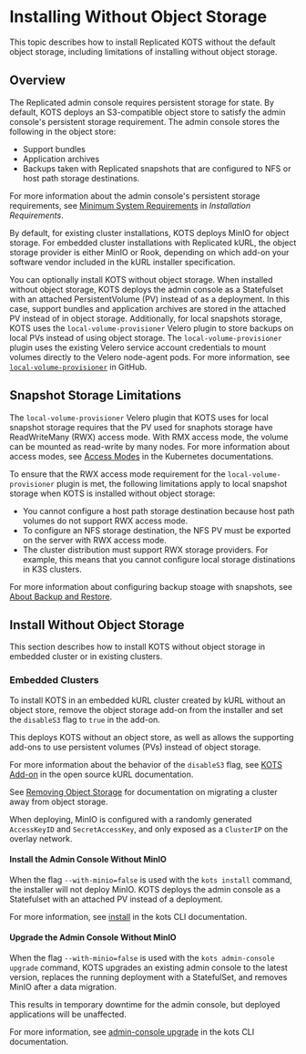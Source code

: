 # Installing Without Object Storage

This topic describes how to install Replicated KOTS without the default object storage, including limitations of installing without object storage.

## Overview

The Replicated admin console requires persistent storage for state. By default, KOTS deploys an S3-compatible object store to satisfy the admin console's persistent storage requirement. The admin console stores the following in the object store:
* Support bundles
* Application archives 
* Backups taken with Replicated snapshots that are configured to NFS or host path storage destinations.

For more information about the admin console's persistent storage requirements, see [Minimum System Requirements](/enterprise/installing-general-requirements#minimum-system-requirements) in _Installation Requirements_.

By default, for existing cluster installations, KOTS deploys MinIO for object storage. For embedded cluster installations with Replicated kURL, the object storage provider is either MinIO or Rook, depending on which add-on your software vendor included in the kURL installer specification. 

You can optionally install KOTS without object storage. When installed without object storage, KOTS deploys the admin console as a Statefulset with an attached PersistentVolume (PV) instead of as a deployment. In this case, support bundles and application archives are stored in the attached PV instead of in object storage. Additionally, for local snapshots storage, KOTS uses the `local-volume-provisioner` Velero plugin to store backups on local PVs instead of using object storage. The `local-volume-provisioner` plugin uses the existing Velero service account credentials to mount volumes directly to the Velero node-agent pods. For more information, see [`local-volume-provisioner`](https://github.com/replicatedhq/local-volume-provider) in GitHub. 

## Snapshot Storage Limitations

The `local-volume-provisioner` Velero plugin that KOTS uses for local snapshot storage requires that the PV used for snaphots storage have ReadWriteMany (RWX) access mode. With RMX access mode, the volume can be mounted as read-write by many nodes. For more information about access modes, see [Access Modes](https://kubernetes.io/docs/concepts/storage/persistent-volumes/#access-modes) in the Kubernetes documentations.

To ensure that the RWX access mode requirement for the `local-volume-provisioner` plugin is met, the following limitations apply to local snapshot storage when KOTS is installed without object storage:

* You cannot configure a host path storage destination because host path volumes do not support RWX access mode.
* To configure an NFS storage destination, the NFS PV must be exported on the server with RWX access mode.
* The cluster distribution must support RWX storage providers. For example, this means that you cannot configure local storage distinations in K3S clusters.

For more information about configuring backup stoage with snapshots, see [About Backup and Restore](/enterprise/snapshots-understanding).

## Install Without Object Storage

This section describes how to install KOTS without object storage in embedded cluster or in existing clusters.

### Embedded Clusters

To install KOTS in an embedded kURL cluster created by kURL without an object store, remove the object storage add-on from the installer and set the `disableS3` flag to `true` in the add-on.

This deploys KOTS without an object store, as well as allows the supporting add-ons to use persistent volumes (PVs) instead of object storage.

For more information about the behavior of the `disableS3` flag, see [KOTS Add-on](https://kurl.sh/docs/add-ons/kotsadm) in the open source kURL documentation.

See [Removing Object Storage](https://kurl.sh/docs/install-with-kurl/removing-object-storage) for documentation on migrating a cluster away from object storage.


When deploying, MinIO is configured with a randomly generated `AccessKeyID` and `SecretAccessKey`, and only exposed as a `ClusterIP` on the overlay network.

#### Install the Admin Console Without MinIO

When the flag `--with-minio=false` is used with the `kots install` command, the installer will not deploy MinIO. KOTS deploys the admin console as a Statefulset with an attached PV instead of a deployment.

For more information, see [install](/reference/kots-cli-install/) in the kots CLI documentation.

#### Upgrade the Admin Console Without MinIO

When the flag `--with-minio=false` is used with the `kots admin-console upgrade` command, KOTS upgrades an existing admin console to the latest version, replaces the running deployment with a StatefulSet, and removes MinIO after a data migration.

This results in temporary downtime for the admin console, but deployed applications will be unaffected.

For more information, see [admin-console upgrade](/reference/kots-cli-admin-console-upgrade/) in the kots CLI documentation.
